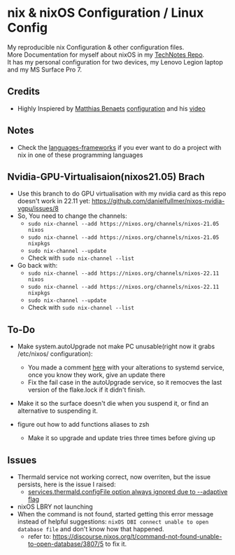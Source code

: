 # nix & nixOS Configuration / Linux Config
My reproducible nix Configuration & other configuration files.  
More Documentation for myself about nixOS in my [TechNotes Repo](https://github.com/Yeshey/TechNotes).  
It has my personal configuration for two devices, my Lenovo Legion laptop and my MS Surface Pro 7.

## Credits

- Highly Inspiered by [Matthias Benaets](https://github.com/MatthiasBenaets) [configuration](https://github.com/MatthiasBenaets/nixos-config) and his [video](https://www.youtube.com/watch?v=AGVXJ-TIv3Y)

## Notes

- Check the [languages-frameworks](https://github.com/NixOS/nixpkgs/tree/master/doc/languages-frameworks) if you ever want to do a project with nix in one of these programming languages

## Nvidia-GPU-Virtualisaion(nixos21.05) Brach

- Use this branch to do GPU virtualisation with my nvidia card as this repo doesn't work in 22.11 yet: https://github.com/danielfullmer/nixos-nvidia-vgpu/issues/8
- So, You need to change the channels:
  - `sudo nix-channel --add https://nixos.org/channels/nixos-21.05 nixos`
  - `sudo nix-channel --add https://nixos.org/channels/nixos-21.05 nixpkgs`
  - `sudo nix-channel --update`
  - Check with `sudo nix-channel --list`
- Go back with:
  - `sudo nix-channel --add https://nixos.org/channels/nixos-22.11 nixos`
  - `sudo nix-channel --add https://nixos.org/channels/nixos-22.11 nixpkgs`
  - `sudo nix-channel --update`
  - Check with `sudo nix-channel --list`

## To-Do

- Make system.autoUpgrade not make PC unusable(right now it grabs /etc/nixos/ configuration):
  - You made a comment [here](https://github.com/NixOS/nixpkgs/issues/77971) with your alterations to systemd service, once you know they work, give an update there
  - Fix the fail case in the autoUpgrade service, so it remocves the last version of the flake.lock if it didn't finish.

- Make it so the surface doesn't die when you suspend it, or find an alternative to suspending it.

- figure out how to add functions aliases to zsh
  - Make it so upgrade and update tries three times before giving up

## Issues

- Thermald service not working correct, now overriten, but the issue persists, here is the issue I raised:
  - [services.thermald.configFile option always ignored due to --adaptive flag](https://github.com/NixOS/nixpkgs/issues/201402)
- nixOS LBRY not launching
- When the command is not found, started getting this error message instead of helpful suggestions: `nixOS DBI connect unable to open database file` and don't know how that happened.
  - refer to: https://discourse.nixos.org/t/command-not-found-unable-to-open-database/3807/5 to fix it. 